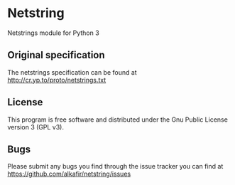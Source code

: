 # Netstring

Netstrings module for Python 3

## Original specification

The netstrings specification can be found at http://cr.yp.to/proto/netstrings.txt

## License

This program is free software and distributed under the Gnu Public License version 3 (GPL v3).

## Bugs

Please submit any bugs you find through the issue tracker you can find at https://github.com/alkafir/netstring/issues
